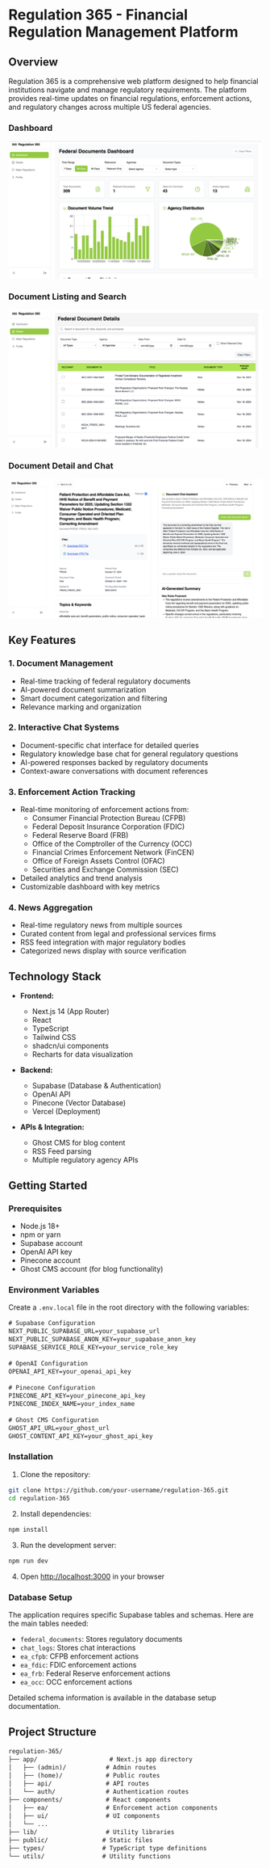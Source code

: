 # Regulation 365 - Financial Regulation Management Platform

## Overview

Regulation 365 is a comprehensive web platform designed to help financial institutions navigate and manage regulatory requirements. The platform provides real-time updates on financial regulations, enforcement actions, and regulatory changes across multiple US federal agencies.

### Dashboard

![Platform Screenshot](public/images/screenshots/1.png)

### Document Listing and Search

![Platform Screenshot](public/images/screenshots/2.png)

### Document Detail and Chat

![Platform Screenshot](public/images/screenshots/3.png)

## Key Features

### 1. Document Management

- Real-time tracking of federal regulatory documents
- AI-powered document summarization
- Smart document categorization and filtering
- Relevance marking and organization

### 2. Interactive Chat Systems

- Document-specific chat interface for detailed queries
- Regulatory knowledge base chat for general regulatory questions
- AI-powered responses backed by regulatory documents
- Context-aware conversations with document references

### 3. Enforcement Action Tracking

- Real-time monitoring of enforcement actions from:
  - Consumer Financial Protection Bureau (CFPB)
  - Federal Deposit Insurance Corporation (FDIC)
  - Federal Reserve Board (FRB)
  - Office of the Comptroller of the Currency (OCC)
  - Financial Crimes Enforcement Network (FinCEN)
  - Office of Foreign Assets Control (OFAC)
  - Securities and Exchange Commission (SEC)
- Detailed analytics and trend analysis
- Customizable dashboard with key metrics

### 4. News Aggregation

- Real-time regulatory news from multiple sources
- Curated content from legal and professional services firms
- RSS feed integration with major regulatory bodies
- Categorized news display with source verification

## Technology Stack

- **Frontend:**

  - Next.js 14 (App Router)
  - React
  - TypeScript
  - Tailwind CSS
  - shadcn/ui components
  - Recharts for data visualization

- **Backend:**

  - Supabase (Database & Authentication)
  - OpenAI API
  - Pinecone (Vector Database)
  - Vercel (Deployment)

- **APIs & Integration:**
  - Ghost CMS for blog content
  - RSS Feed parsing
  - Multiple regulatory agency APIs

## Getting Started

### Prerequisites

- Node.js 18+
- npm or yarn
- Supabase account
- OpenAI API key
- Pinecone account
- Ghost CMS account (for blog functionality)

### Environment Variables

Create a `.env.local` file in the root directory with the following variables:

```env
# Supabase Configuration
NEXT_PUBLIC_SUPABASE_URL=your_supabase_url
NEXT_PUBLIC_SUPABASE_ANON_KEY=your_supabase_anon_key
SUPABASE_SERVICE_ROLE_KEY=your_service_role_key

# OpenAI Configuration
OPENAI_API_KEY=your_openai_api_key

# Pinecone Configuration
PINECONE_API_KEY=your_pinecone_api_key
PINECONE_INDEX_NAME=your_index_name

# Ghost CMS Configuration
GHOST_API_URL=your_ghost_url
GHOST_CONTENT_API_KEY=your_ghost_api_key
```

### Installation

1. Clone the repository:

```bash
git clone https://github.com/your-username/regulation-365.git
cd regulation-365
```

2. Install dependencies:

```bash
npm install
```

3. Run the development server:

```bash
npm run dev
```

4. Open [http://localhost:3000](http://localhost:3000) in your browser

### Database Setup

The application requires specific Supabase tables and schemas. Here are the main tables needed:

- `federal_documents`: Stores regulatory documents
- `chat_logs`: Stores chat interactions
- `ea_cfpb`: CFPB enforcement actions
- `ea_fdic`: FDIC enforcement actions
- `ea_frb`: Federal Reserve enforcement actions
- `ea_occ`: OCC enforcement actions

Detailed schema information is available in the database setup documentation.

## Project Structure

```
regulation-365/
├── app/                    # Next.js app directory
│   ├── (admin)/           # Admin routes
│   ├── (home)/            # Public routes
│   ├── api/               # API routes
│   └── auth/              # Authentication routes
├── components/            # React components
│   ├── ea/                # Enforcement action components
│   ├── ui/                # UI components
│   └── ...
├── lib/                   # Utility libraries
├── public/               # Static files
├── types/                # TypeScript type definitions
└── utils/                # Utility functions
```
